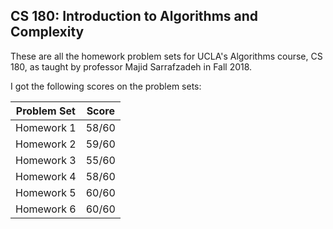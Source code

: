 ## CS 180: Introduction to Algorithms and Complexity

These are all the homework problem sets for UCLA's Algorithms course, CS 180, as taught by professor Majid Sarrafzadeh in Fall 2018.

I got the following scores on the problem sets:

| Problem Set   | Score         |
| ------------- |:-------------:|
| Homework 1    | 58/60         |
| Homework 2    | 59/60         |
| Homework 3    | 55/60         |
| Homework 4    | 58/60         |
| Homework 5    | 60/60         |
| Homework 6    | 60/60         | 
